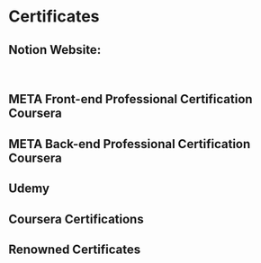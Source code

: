 # Certificates

## Notion Website:  

<br>

## META Front-end Professional Certification  Coursera



## META Back-end  Professional Certification  Coursera



## Udemy



## Coursera Certifications



## Renowned Certificates
